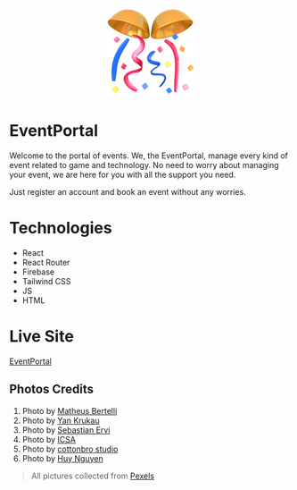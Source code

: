 <div align="center">
  <img src="./public/favicon.png" alt="representative emoji of eventportal site">
</div>

# EventPortal

Welcome to the portal of events.
We, the EventPortal, manage every kind of event related to game and technology.
No need to worry about managing your event, we are here for you with all the support you need.

Just register an account and book an event without any worries.

# Technologies

- React
- React Router
- Firebase
- Tailwind CSS
- JS
- HTML

# Live Site

[EventPortal](https://eventportal-5fbab.web.app)

## Photos Credits

1. Photo by [Matheus Bertelli](https://www.pexels.com/photo/group-of-people-standing-inside-room-2608517/)
2. Photo by [Yan Krukau](https://www.pexels.com/photo/a-group-of-friends-playing-computer-games-in-a-tournament-9072268/)
3. Photo by [Sebastian Ervi](https://www.pexels.com/photo/silhouette-of-people-in-front-of-stage-1763067/)
4. Photo by [ICSA](https://www.pexels.com/photo/man-standing-in-front-of-people-sitting-on-red-chairs-1708936/)
5. Photo by [cottonbro studio](https://www.pexels.com/photo/couple-hands-love-evening-4009622/)
6. Photo by [Huy Nguyen](https://www.pexels.com/photo/two-people-sitting-at-a-table-with-a-laptop-19451448/)

> All pictures collected from [Pexels](https://www.pexels.com/)
